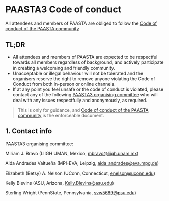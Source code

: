 # PAASTA3 Code of conduct

All attendees and members of PAASTA are obliged to follow the [Code of conduct of the PAASTA community](/code-of-conduct.html)

## TL;DR

* All attendees and members of PAASTA are expected to be respectful towards all members regardless of background, and actively participate in creating a welcoming and friendly community. 
* Unacceptable or illegal behaviour will not be tolerated and the organisers reserve the right to remove anyone violating the Code of Conduct from both in-person or online channels.
* If at any point you feel unsafe or the code of conduct is violated, please contact any of the following [PAASTA3 organising committee](#1-contact-info) who will deal with any issues respectfully and anonymously, as required.

> This is only for guidance, and [Code of conduct of the PAASTA community](/events/PAASTA3/code_of_conduct.html) is the enforceable document.

## 1. Contact info

PAASTA3 organising committee: 

Miriam J. Bravo (LIIGH UMAN, Mexico, mbravo@liigh.unam.mx)

Aida Andrades Valtueña (MPI-EVA, Leipzig, aida_andrades@eva.mpg.de)

Elizabeth (Betsy) A. Nelson (UConn, Connecticut, enelson@uconn.edu)

Kelly Blevins (ASU, Arizona, Kelly.Blevins@asu.edu)

Sterling Wright (PennState, Pennsylvania, svw5689@psu.edu)
